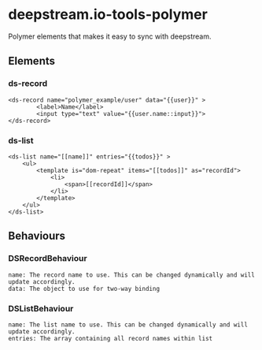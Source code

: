 # deepstream.io-tools-polymer

Polymer elements that makes it easy to sync with deepstream.

## Elements

### ds-record
```
<ds-record name="polymer_example/user" data="{{user}}" >
		<label>Name</label>
		<input type="text" value="{{user.name::input}}">
</ds-record>
```

### ds-list
```
<ds-list name="[[name]]" entries="{{todos}}" >
	<ul>
		<template is="dom-repeat" items="[[todos]]" as="recordId">
			<li>
				<span>[[recordId]]</span>
			</li>
		</template>
	</ul>
</ds-list>
```

## Behaviours

### DSRecordBehaviour
```
name: The record name to use. This can be changed dynamically and will update accordingly.
data: The object to use for two-way binding
```

### DSListBehaviour
```
name: The list name to use. This can be changed dynamically and will update accordingly.
entries: The array containing all record names within list
```
